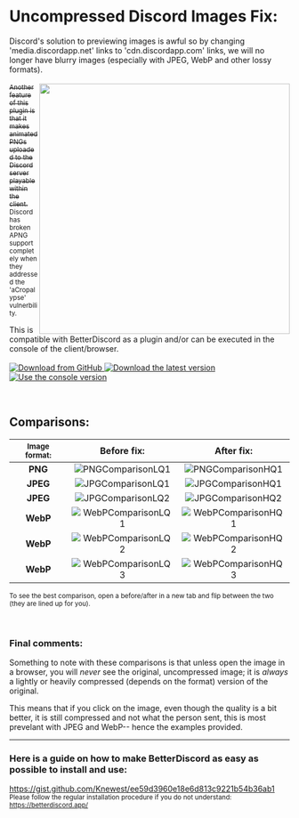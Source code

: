 # Uncompressed Discord Images Fix:
<p>Discord's solution to previewing images is awful so by changing 'media.discordapp.net' 
links to 'cdn.discordapp.com' links, we will no longer have blurry images (especially with JPEG, WebP and other lossy formats).
<br><br><img align="right" img src="https://cdn.discordapp.com/attachments/753561208073879642/1103895446004441088/ThumbnailForUncompressedImages.webp" width="450">
<s><sub>Another feature of this plugin is that it makes animated PNGs uploaded to the Discord server playable within the client.</sub></s><br>
<sub>Discord has broken APNG support completely when they addressed the 'aCropalypse' vulnerbility.</sub><p>

This is compatible with BetterDiscord as a plugin and/or can be executed in the console of the client/browser.<br> 
<br><a href="https://github.com/Knewest/uncompressed-discord-images/releases">
  <img src="https://cdn.discordapp.com/attachments/753561208073879642/1110739988712271873/DownloadButtonFromGithub.webp" alt="Download from GitHub" style="cursor:pointer;"/>
</a><a href="https://betterdiscord.app/Download?id=936">
  <img src="https://cdn.discordapp.com/attachments/753561208073879642/1110738604780691616/DownloadButtonLatestVersion.webp" alt="Download the latest version" style="cursor:pointer;"/>
</a></a><a href="https://github.com/Knewest/uncompressed-discord-images/blob/main/UncompressedImagesConsoleVer.js">
  <img src="https://cdn.discordapp.com/attachments/753561208073879642/1110742637771772024/ClickToUseConsoleVersionButton.webp" alt="Use the console version" style="cursor:pointer;"/>
</a>


<br>

## Comparisons:

|<sub>**Image format:**</sub>|**Before fix:**|**After fix:**| 
|:---:|:---:|:---:|
|**PNG**|![PNGComparisonLQ1](https://cdn.discordapp.com/attachments/753561208073879642/1101597065953431652/wVUDsCCrsD_LQ_PNG.webp)|![PNGComparisonHQ1](https://cdn.discordapp.com/attachments/753561208073879642/1101597074463674449/wVUDsCCrsD_HQ_PNG.webp)|
|**JPEG**|![JPGComparisonLQ1](https://user-images.githubusercontent.com/94736474/224312885-cb26264e-e2d0-404f-ae50-395bf81a54f1.png)|![JPGComparisonHQ1](https://user-images.githubusercontent.com/94736474/224315183-e5e5dc8b-16f7-4072-8fae-45a4ed904a21.png)|
|**JPEG**|![JPGComparisonLQ2](https://user-images.githubusercontent.com/94736474/224315861-7ce2defa-ecaa-47be-8a14-a678aa71cc03.png)|![JPGComparisonHQ2](https://user-images.githubusercontent.com/94736474/224315883-0b9c87fa-7144-4916-ba07-67a0f5dc4c80.png)|
|**WebP**|![WebPComparisonLQ1](https://user-images.githubusercontent.com/94736474/224316202-2410e3c6-8b3d-4784-aea8-7dee2ea36edd.png)|![WebPComparisonHQ1](https://user-images.githubusercontent.com/94736474/224316220-cb74424b-1ee3-4de7-85c4-444fa6703327.png)|
|**WebP**|![WebPComparisonLQ2](https://user-images.githubusercontent.com/94736474/224316543-be26756c-320c-4212-b911-e6caba186644.png)|![WebPComparisonHQ2](https://user-images.githubusercontent.com/94736474/224316584-d61ca0af-5f3e-480b-a357-ffce329267b8.png)|
|**WebP**|![WebPComparisonLQ3](https://user-images.githubusercontent.com/94736474/224316809-f7af7946-d7b7-42ce-a408-8789c9b87a1d.png)|![WebPComparisonHQ3](https://user-images.githubusercontent.com/94736474/224316830-f02e485f-8330-435e-b953-cf527fc4f17c.png)|

<sub>To see the best comparison, open a before/after in a new tab and flip between the two (they are lined up for you).</sub>

<br>

### Final comments:
Something to note with these comparisons is that unless open the image in a browser, you will *never* see the original, uncompressed image; it is *always* a lightly or heavily compressed (depends on the format) version of the original. 

This means that if you click on the image, even though the quality is a bit better, it is still compressed and not what the person sent, this is most prevelant with JPEG and WebP-- hence the examples provided.

----------------------------------------------------

### Here is a guide on how to make BetterDiscord as easy as possible to install and use:
https://gist.github.com/Knewest/ee59d3960e18e6d813c9221b54b36ab1 <br>
<sub>Please follow the regular installation procedure if you do not understand: https://betterdiscord.app/</sub>
